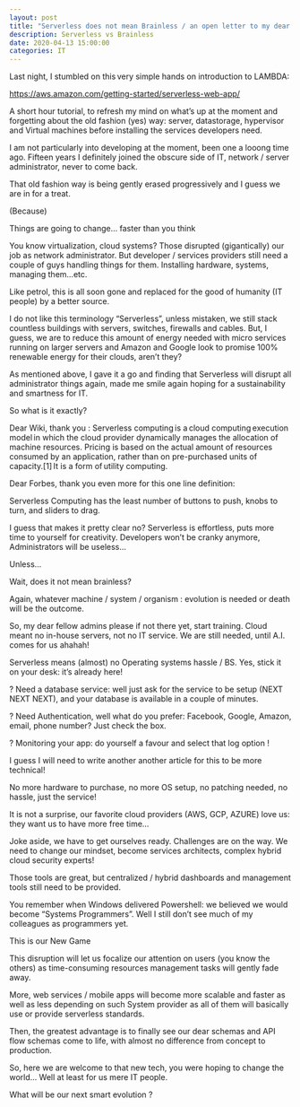 ```yaml
---
layout: post
title: "Serverless does not mean Brainless / an open letter to my dear IT admins Colleagues"
description: Serverless vs Brainless
date: 2020-04-13 15:00:00
categories: IT
---
```

Last night, I stumbled on this very simple hands on introduction to LAMBDA: 

https://aws.amazon.com/getting-started/serverless-web-app/ 

A short hour tutorial, to refresh my mind on what’s up at the moment and forgetting about the old fashion (yes) way: server, datastorage, hypervisor and Virtual machines before installing the services developers need. 

I am not particularly into developing at the moment, been one a looong time ago. Fifteen years I definitely joined the obscure side of IT, network / server administrator, never to come back. 

That old fashion way is being gently erased progressively and I guess we are in for a treat. 

(Because) 

Things are going to change… faster than you think 

You know virtualization, cloud systems? Those disrupted (gigantically) our job as network administrator. But developer / services providers still need a couple of guys handling things for them. Installing hardware, systems, managing them…etc. 

Like petrol, this is all soon gone and replaced for the good of humanity (IT people) by a better source. 

I do not like this terminology “Serverless”, unless mistaken, we still stack countless buildings with servers, switches, firewalls and cables. But, I guess, we are to reduce this amount of energy needed with micro services running on larger servers and Amazon and Google look to promise 100% renewable energy for their clouds, aren’t they? 

As mentioned above, I gave it a go and finding that Serverless will disrupt all administrator things again, made me smile again hoping for a sustainability and smartness for IT. 

 

So what is it exactly? 

Dear Wiki, thank you : Serverless computing is a cloud computing execution model in which the cloud provider dynamically manages the allocation of machine resources. Pricing is based on the actual amount of resources consumed by an application, rather than on pre-purchased units of capacity.[1] It is a form of utility computing. 

Dear Forbes, thank you even more for this one line definition:  

Serverless Computing has the least number of buttons to push, knobs to turn, and sliders to drag. 

I guess that makes it pretty clear no? Serverless is effortless, puts more time to yourself for creativity. Developers won’t be cranky anymore, Administrators will be useless… 

Unless… 

 

Wait, does it not mean brainless? 

Again, whatever machine / system / organism : evolution is needed or death will be the outcome. 

So, my dear fellow admins please if not there yet, start training. Cloud meant no in-house servers, not no IT service. We are still needed, until A.I. comes for us ahahah! 

Serverless means (almost) no Operating systems hassle / BS. Yes, stick it on your desk: it’s already here! 

? Need a database service: well just ask for the service to be setup (NEXT NEXT NEXT), and your database is available in a couple of minutes. 

? Need Authentication, well what do you prefer: Facebook, Google, Amazon, email, phone number? Just check the box. 

? Monitoring your app: do yourself a favour and select that log option ! 

I guess I will need to write another another article for this to be more technical! 

No more hardware to purchase, no more OS setup, no patching needed, no hassle, just the service! 

It is not a surprise, our favorite cloud providers (AWS, GCP, AZURE) love us: they want us to have more free time… 

Joke aside, we have to get ourselves ready. Challenges are on the way. We need to change our mindset, become services architects, complex hybrid cloud security experts! 

Those tools are great, but centralized / hybrid dashboards and management tools still need to be provided. 

You remember when Windows delivered Powershell: we believed we would become “Systems Programmers”. Well I still don’t see much of my colleagues as programmers yet. 

 

This is our New Game 

This disruption will let us focalize our attention on users (you know the others) as time-consuming resources management tasks will gently fade away. 

More, web services / mobile apps will become more scalable and faster as well as less depending on such System provider as all of them will basically use or provide serverless standards. 

Then, the greatest advantage is to finally see our dear schemas and API flow schemas come to life, with almost no difference from concept to production. 

So, here we are welcome to that new tech, you were hoping to change the world… Well at least for us mere IT people. 

What will be our next smart evolution ? 

 

 

 
